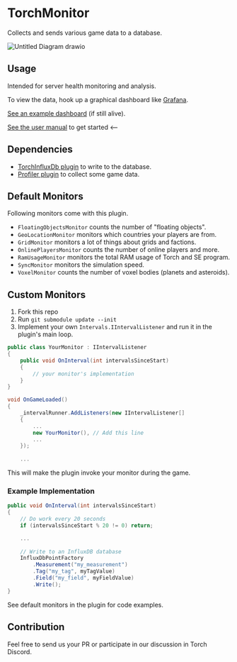 # TorchMonitor

Collects and sends various game data to a database. 

![Untitled Diagram drawio](https://user-images.githubusercontent.com/5270319/163676500-4cec4b6c-5706-490b-8b35-0f048bfaf51b.png)

## Usage

Intended for server health monitoring and analysis. 

To view the data, hook up a graphical dashboard like [Grafana](https://grafana.com/).

[See an example dashboard](https://guest-grafana.torchmonitor.net/d/9UUUl7pGk/short-term-monitor?orgId=6&refresh=1m) (if still alive).

[See the user manual](manual.md) to get started <--

## Dependencies

* [TorchInfluxDb plugin](https://github.com/HnZGaming/TorchInfluxDb) to write to the database.
* [Profiler plugin](https://github.com/TorchAPI/Profiler) to collect some game data.

## Default Monitors

Following monitors come with this plugin.

- `FloatingObjectsMonitor` counts the number of "floating objects".
- `GeoLocationMonitor` monitors which countries your players are from.
- `GridMonitor` monitors a lot of things about grids and factions.
- `OnlinePlayersMonitor` counts the number of online players and more.
- `RamUsageMonitor` monitors the total RAM usage of Torch and SE program.
- `SyncMonitor` monitors the simulation speed.
- `VoxelMonitor` counts the number of voxel bodies (planets and asteroids).

## Custom Monitors

1. Fork this repo 
2. Run `git submodule update --init`
3. Implement your own `Intervals.IIntervalListener` and run it in the plugin's main loop.

```C#
public class YourMonitor : IIntervalListener
{
    public void OnInterval(int intervalsSinceStart)
    {
        // your monitor's implementation
    }
}
```

```C#
void OnGameLoaded()
{
    _intervalRunner.AddListeners(new IIntervalListener[]
    {
        ...
        new YourMonitor(), // Add this line
        ...
    });
    
    ...
```

This will make the plugin invoke your monitor during the game.

### Example Implementation

```C#
public void OnInterval(int intervalsSinceStart)
{
    // Do work every 20 seconds
    if (intervalsSinceStart % 20 != 0) return;

    ...
    
    // Write to an InfluxDB database
    InfluxDbPointFactory
        .Measurement("my_measurement")
        .Tag("my_tag", myTagValue)
        .Field("my_field", myFieldValue)
        .Write();
}
```

See default monitors in the plugin for code examples.

## Contribution

Feel free to send us your PR or participate in our discussion in Torch Discord.
